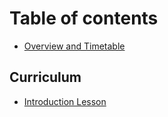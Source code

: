 # Table of contents

* [Overview and Timetable](README.md)


## Curriculum

- [Introduction Lesson](Lessons/01-Intro/Introduction.md)

